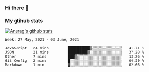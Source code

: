 ### Hi there 👋

### My gtihub stats

[![Anurag's github stats](https://github-readme-stats.vercel.app/api?username=gaozhidong)](https://github.com/gaozhidong/github-readme-stats)

<!--START_SECTION:waka-->
```text
Week: 27 May, 2021 - 03 June, 2021

JavaScript   24 mins         ██████████▒░░░░░░░░░░░░░░   41.71 % 
JSON         21 mins         █████████▒░░░░░░░░░░░░░░░   37.28 % 
Other        7 mins          ███▒░░░░░░░░░░░░░░░░░░░░░   13.26 % 
Git Config   2 mins          █░░░░░░░░░░░░░░░░░░░░░░░░   04.59 % 
Markdown     1 min           ▓░░░░░░░░░░░░░░░░░░░░░░░░   02.66 % 
```
<!--END_SECTION:waka-->